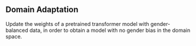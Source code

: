 ## Domain Adaptation
Update the weights of a pretrained transformer model with gender-balanced data, in order to obtain
a model with no gender bias in the domain space.

